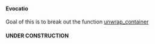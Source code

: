 #### Evocatio

Goal of this is to break out the function [unwrap_container](https://github.com/whitetiger45/Classroom/blob/master/sandbox/2022/7/pwn_h.py#L300)

#### UNDER CONSTRUCTION